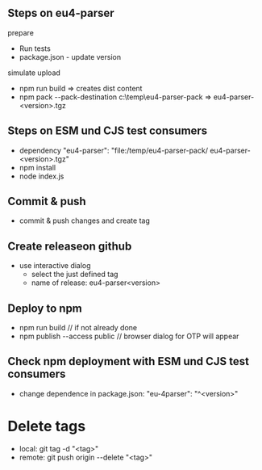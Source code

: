 ## Steps on eu4-parser

prepare
- Run tests
- package.json - update version

simulate upload
- npm run build => creates dist content
- npm pack --pack-destination c:\temp\eu4-parser-pack => eu4-parser-&lt;version&gt;.tgz

## Steps on ESM und CJS test consumers
- dependency "eu4-parser": "file:/temp/eu4-parser-pack/ eu4-parser-&lt;version&gt;.tgz" 
- npm install
- node index.js


## Commit & push
- commit & push changes and create tag

## Create releaseon github
- use interactive dialog
  - select the just defined tag
  - name of release: eu4-parser&lt;version&gt;

## Deploy to npm
- npm run build  // if not already done
- npm publish --access public // browser dialog for OTP will appear

## Check npm deployment with ESM und CJS test consumers

- change dependence in package.json: "eu-4parser": "^&lt;version&gt;"


# Delete tags

- local: git tag -d "&lt;tag&gt;"
- remote: git push origin --delete "&lt;tag&gt;"